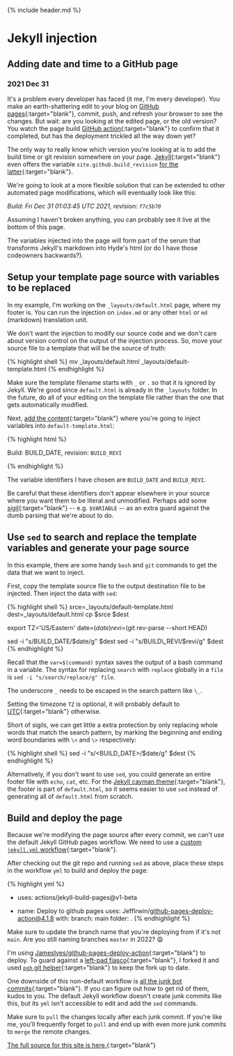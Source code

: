 
{% include header.md %}

<!-- # Injecting date and time into a GitHub page with Jekyll -->

# Jekyll injection

## Adding date and time to a GitHub page

### 2021 Dec 31

It's a problem every developer has faced (it me, I'm every developer).  You make an earth-shattering edit to your blog on [GitHub pages](https://pages.github.com/){:target="blank"}, commit, push, and refresh your browser to see the changes.  But wait: are you looking at the edited page, or the old version?  You watch the page build [GitHub action](https://github.com/features/actions){:target="blank"} to confirm that it completed, but has the deployment trickled all the way down yet?

The only way to really know which version you're looking at is to add the build time or git revision somewhere on your page.  [Jekyll](https://jekyllrb.com/){:target="blank"} even offers the variable `site.github.build_revision` [for the latter](https://github.com/jekyll/github-metadata/blob/master/docs/configuration.md){:target="blank"}.

We're going to look at a more flexible solution that can be extended to other automated page modifications, which will eventually look like this:

_Build: Fri Dec 31 01:03:45 UTC 2021, revision: `f7c5b70`_

Assuming I haven't broken anything, you can probably see it live at the bottom of this page.

The variables injected into the page will form part of the serum that transforms Jekyll's markdown into Hyde's html (or do I have those codeowners backwards?).

## Setup your template page source with variables to be replaced

In my example, I'm working on the `_layouts/default.html` page, where my footer is.  You can run the injection on `index.md` or any other `html` or `md` (markdown) translation unit.

We don't want the injection to modify our source code and we don't care about version control on the output of the injection process.  So, move your source file to a template that will be the source of truth:

{% highlight shell %}
mv _layouts/default.html _layouts/default-template.html
{% endhighlight %}

Make sure the template filename starts with `_` or `.` so that it is ignored by Jekyll.  We're good since `default.html` is already in the `_layouts` folder.  In the future, do all of your editing on the template file rather than the one that gets automatically modified.

Next, [add the content](https://github.com/JeffIrwin/JeffIrwin.github.io/blob/89f0290/_layouts/default-template.html#L94){:target="blank"} where you're going to inject variables into `default-template.html`:

{% highlight html %}
<p>Build: BUILD_DATE, revision: <code>BUILD_REVI</code></p>
{% endhighlight %}

The variable identifiers I have chosen are `BUILD_DATE` and `BUILD_REVI`.

Be careful that these identifiers don't appear elsewhere in your source where you want them to be literal and unmodified.  Perhaps add some [sigil](https://en.wikipedia.org/wiki/Sigil_(computer_programming)){:target="blank"} -- e.g. `$VARIABLE` -- as an extra guard against the dumb parsing that we're about to do.

## Use `sed` to search and replace the template variables and generate your page source

In this example, there are some handy `bash` and `git` commands to get the data that we want to inject.

First, copy the template source file to the output destination file to be injected.  Then inject the data with `sed`:

{% highlight shell %}
srce=_layouts/default-template.html
dest=_layouts/default.html
cp $srce $dest

export TZ='US/Eastern'
date=$(date)
revi=$(git rev-parse --short HEAD)

sed -i "s/BUILD\_DATE/$date/g" $dest
sed -i "s/BUILD\_REVI/$revi/g" $dest
{% endhighlight %}

Recall that the `var=$(command)` syntax saves the output of a bash command in a variable.  The syntax for replacing `search` with `replace` globally in a `file` is `sed -i "s/search/replace/g" file`.

The underscore `_` needs to be escaped in the search pattern like `\_`.

Setting the timezone `TZ` is optional, it will probably default to [UTC](https://en.wikipedia.org/wiki/Coordinated_Universal_Time){:target="blank"} otherwise.

Short of sigils, we can get little a extra protection by only replacing whole words that match the search pattern, by marking the beginning and ending word boundaries with `\<` and `\>` respectively:

{% highlight shell %}
sed -i "s/\<BUILD\_DATE\>/$date/g" $dest
{% endhighlight %}

Alternatively, if you don't want to use `sed`, you could generate an entire footer file with `echo`, `cat`, etc.  For the [Jekyll cayman theme](https://github.com/pages-themes/cayman){:target="blank"}, the footer is part of `default.html`, so it seems easier to use `sed` instead of generating all of `default.html` from scratch.

## Build and deploy the page

Because we're modifying the page source after every commit, we can't use the default Jekyll GitHub pages workflow.  We need to use a [custom `jekyll.yml` workflow](https://github.com/JeffIrwin/JeffIrwin.github.io/blob/89f0290/.github/workflows/jekyll.yml){:target="blank"}.

After checking out the git repo and running `sed` as above, place these steps in the workflow `yml` to build and deploy the page:

{% highlight yml %}
- uses: actions/jekyll-build-pages@v1-beta

- name: Deploy to github pages
  uses: JeffIrwin/github-pages-deploy-action@4.1.8
  with:
    branch: main
    folder: .
{% endhighlight %}

Make sure to update the branch name that you're deploying from if it's not `main`.  Are you still naming branches `master` in 2022?  😩

I'm using [JamesIves/github-pages-deploy-action](https://github.com/marketplace/actions/deploy-to-github-pages){:target="blank"} to deploy.  To guard against a [left-pad fiasco](https://qz.com/646467/how-one-programmer-broke-the-internet-by-deleting-a-tiny-piece-of-code/){:target="blank"}, I forked it and used [`pgh` git helper](https://github.com/JeffIrwin/pgh){:target="blank"} to keep the fork up to date.

One downside of this non-default workflow is [all the junk bot commits](https://github.com/JeffIrwin/JeffIrwin.github.io/commit/37ff434518929afd3a0fef486d16eab1b3eab1c7){:target="blank"}.  If you can figure out how to get rid of them, kudos to you.  The default Jekyll workflow doesn't create junk commits like this, but its `yml` isn't accessible to edit and add the `sed` commands.

Make sure to `pull` the changes locally after each junk commit.  If you're like me, you'll frequently forget to `pull` and end up with even more junk commits to `merge` the remote changes.

[The full source for this site is here.](https://github.com/JeffIrwin/JeffIrwin.github.io/tree/89f0290){:target="blank"}

